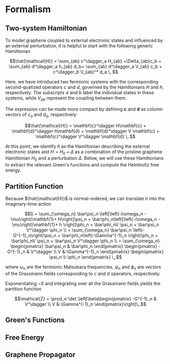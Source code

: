 # Formalism

## Two-system Hamiltonian

To model graphene coupled to external electronic states and influenced by an external perturbation, it is helpful to start with the following generic Hamiltonian

$$\hat{\mathcal{H}} = \sum_{ab} c^\dagger_a H_{ab} +\Delta_{ab}c_b + \sum_{ab} d^\dagger_a h_{ab} d_b+ \sum_{ab} d^\dagger_a V_{ab} c_b + c^\dagger_b V_{ab}^* d_a
	\,.$$

Here, we have introduced two fermionic systems with the corresponding second-quatized operators $c$ and $d$, governed by the Hamiltonians $H$ and $h$, respectively. The subscripts $a$ and $b$ label the individual states in these systems, while $V_{ab}$ represent the coupling between them.

The expression can be made more compact by defining $\mathbf{c}$ and $\mathbf{d}$ as column vectors of $c_a$ and $d_a$, respectively:

$$\hat{\mathcal{H}} = 	\mathbf{c}^\dagger H\mathbf{c}
	+ 	\mathbf{d}^\dagger h\mathbf{d}
	+ \mathbf{d}^\dagger V \mathbf{c} +  \mathbf{c}^\dagger V^\dagger \mathbf{d}
	\,.$$

At this point, we identify $h$ as the Hamiltonian describing the external electronic states and $H = H_0 + \Delta$ as a combination of the pristine graphene Hamiltonian $H_0$ and a perturbation $\Delta$. Below, we will use these Hamiltonians to extract the relevant Green's functions and compute the Helmholtz free energy.

## Partition Function

Because $\hat{\mathcal{H}}$ is normal-ordered, we can translate it into the imaginary-time
action

$$S = \sum_{\omega_n}	\bar\psi_n \left[\left(-i\omega_n  - \mu\right)\mathbf{1}+ H\right]\psi_n
	+ \bar\phi_n\left[\left(-i\omega_n  - \mu\right)\mathbf{1}+ h \right]\phi_n
	+ \bar\phi_nV \psi_n +  \bar\psi_n V^\dagger \phi_n
	\\
	= \sum_{\omega_n}	\bar\psi_n \left(-G^{-1}_n\right)\psi_n
		+ \bar\phi_n\left(-\Gamma^{-1}_n \right)\phi_n
		+ \bar\phi_nV \psi_n +  \bar\psi_n V^\dagger \phi_n
		\\
	= \sum_{\omega_n}
	\begin{pmatrix}
		\bar\psi_n & \bar\phi_n
	\end{pmatrix}	 
	\begin{pmatrix}
		-G^{-1}_n	& V^\dagger
			\\
			V &-\Gamma^{-1}_n
	\end{pmatrix}
	\begin{pmatrix}
		\psi_n \\ \phi_n
	\end{pmatrix}
	\,,$$

where $\omega_n$ are the fermionic Matsubara frequencies, $\psi_n$ and $\phi_n$ are vectors of the Grassmann fields corresponding to $c$ and $d$ operators, respectively.

Exponentiating $-S$ and integrating over all the Grassmann fields yields the partition function

$$\mathcal{Z} = \prod_n \det \left[\beta\begin{pmatrix}
	-G^{-1}_n	& V^\dagger
		\\
		V &-\Gamma^{-1}_n
\end{pmatrix}\right]\,.$$

## Green's Functions

## Free Energy

## Graphene Propagator

